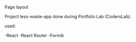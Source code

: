 Page layout

Project less-waste-app done during Portfolio Lab (CodersLab).

used:

-React
-React Router 
-Formik